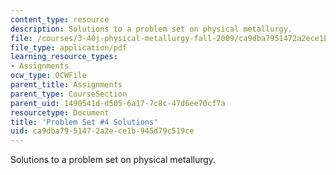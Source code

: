 ```yaml
---
content_type: resource
description: Solutions to a problem set on physical metallurgy.
file: /courses/3-40j-physical-metallurgy-fall-2009/ca9dba7951472a2ece1b945d79c519ce_MIT3_40JF09_sol4.pdf
file_type: application/pdf
learning_resource_types:
- Assignments
ocw_type: OCWFile
parent_title: Assignments
parent_type: CourseSection
parent_uid: 1490541d-d505-6a17-7c8c-47d6ee70cf7a
resourcetype: Document
title: 'Problem Set #4 Solutions'
uid: ca9dba79-5147-2a2e-ce1b-945d79c519ce
---
```

Solutions to a problem set on physical metallurgy.

